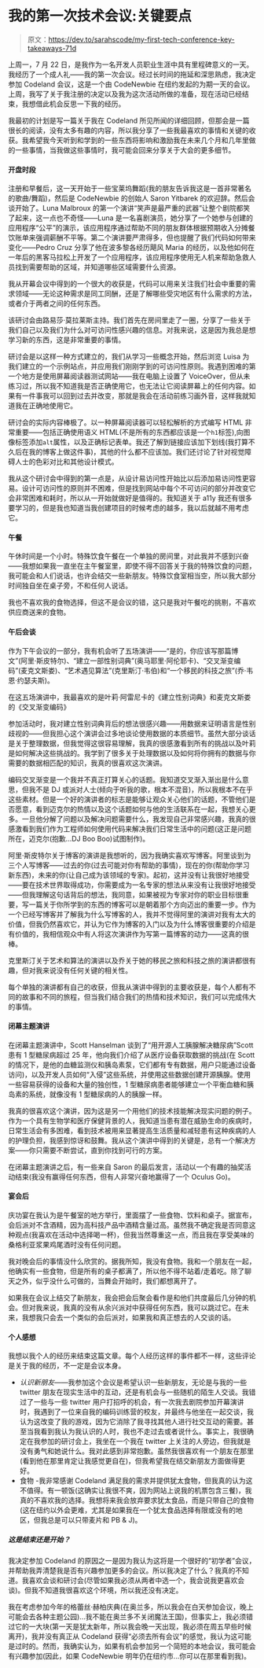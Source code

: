 # 我的第一次技术会议:关键要点

> 原文：<https://dev.to/sarahscode/my-first-tech-conference-key-takeaways-71d>

上周一，7 月 22 日，是我作为一名开发人员职业生涯中具有里程碑意义的一天。我经历了一个成人礼——我的第一次会议。经过长时间的拖延和深思熟虑，我决定参加 Codeland 会议，这是一个由 CodeNewbie 在纽约发起的为期一天的会议。上周，我写了关于我注册的决定以及我为这次活动所做的准备，现在活动已经结束，我想借此机会反思一下我的经历。

我最初的计划是写一篇关于我在 Codeland 所见所闻的详细回顾，但那会是一篇很长的阅读，没有太多有趣的内容，所以我分享了一些我最喜欢的事情和关键的收获。我希望我今天听到和学到的一些东西将影响和激励我在未来几个月和几年里做的一些事情，当我做这些事情时，我可能会回来分享关于大会的更多细节。

#### 开盘时段

注册和早餐后，这一天开始于一些宝莱坞舞蹈(我的朋友告诉我这是一首非常著名的歌曲/舞蹈)，然后是 CodeNewbie 的创始人 Saron Yitbarek 的欢迎辞。然后会谈开始了。Luna Malbroux 的第一个演讲“笑声是最严重的武器”让整个剧院都笑了起来，这一点也不奇怪——Luna 是一名喜剧演员，她分享了一个她参与创建的应用程序“公平”的演示，该应用程序通过帮助不同的朋友群体根据预期收入分摊餐饮账单来强调薪酬不平等。第二个演讲要严肃得多，但也提醒了我们代码如何带来变化——Pedro Cruz 分享了他在波多黎各经历飓风 Maria 的经历，以及他如何在一年后的黑客马拉松上开发了一个应用程序，该应用程序使用无人机来帮助急救人员找到需要帮助的区域，并知道哪些区域需要什么资源。

我从开幕会议中得到的一个很大的收获是，代码可以用来关注我们社会中重要的需求领域——无论这种需求是同工同酬，还是了解哪些受灾地区有什么需求的方法，或者介于两者之间的任何东西。

该研讨会由路易莎·莫拉莱斯主持。我们首先在房间里走了一圈，分享了一些关于我们自己以及我们为什么对可访问性感兴趣的信息。对我来说，这是因为我总是想学习新的东西，这是非常重要的事情。

研讨会是以这样一种方式建立的，我们从学习一些概念开始，然后浏览 Luisa 为我们建立的一个示例站点，并应用我们刚刚学到的可访问性原则。我遇到困难的第一个地方是使用屏幕阅读器测试网站——我在电脑上设置了 VoiceOver，但从未练习过，所以我不知道我是否正确使用它，也无法让它阅读屏幕上的任何内容。如果有一件事我可以回到过去并改变，那就是我会在活动前练习画外音，这样我就知道我在正确地使用它。

研讨会的实际内容棒极了。以一种屏幕阅读器可以轻松解析的方式编写 HTML 非常重要——包括正确使用语义 HTML(不是所有的东西都应该是一个`h1`标签),向图像标签添加`alt`属性，以及正确标记表单。我还了解到链接应该加下划线(我打算不久后在我的博客上做这件事)，其他的什么都不应该加。我们还讨论了针对视觉障碍人士的色彩对比和其他设计模式。

我从这个研讨会中得到的第一点是，从设计易访问性开始比以后添加易访问性更容易。设计可访问性的原则并不困难，但是找到网站中每个不可访问的部分并改变它会非常困难和耗时，所以从一开始就做好是值得的。我知道关于 a11y 我还有很多要学习的，但是我也知道当我创建项目的时候考虑的越多，我以后就越不用考虑它。

#### 午餐

午休时间是一个小时。特殊饮食午餐在一个单独的房间里，对此我并不感到兴奋——我想如果我一直坐在主午餐室里，即使不得不回答关于我的特殊饮食的问题，我可能会和人们说话，也许会结交一些新朋友。特殊饮食室相当空，所以我大部分时间独自坐在桌子旁，不和任何人说话。

我也不喜欢我的食物选择，但这不是会议的错，这只是我对午餐吃的挑剔，不喜欢供应商送来的食物。

#### 午后会谈

作为下午会议的一部分，我有机会听了五场演讲——“是的，你应该写那篇博文”(阿里·斯皮特尔)、“建立一部性别词典”(奥马耶里·阿伦耶卡)、“交叉渐变编码”(麦克文斯娄)、“艺术遇见算法”(克里斯汀·韦伯)和“一个移民的科技之旅”(乔·韦恩·约瑟夫斯)。

在这五场演讲中，我最喜欢的是叶莉·阿雷尼卡的《建立性别词典》和麦克文斯娄的《交叉渐变编码》

参加活动时，我对建立性别词典背后的想法很感兴趣——用数据来证明语言是性别歧视的——但我担心这个演讲会过多地谈论使用数据的本质细节。虽然大部分谈话是关于整理数据，但我觉得这很容易理解，我真的很感激看到所有的挑战以及叶莉是如何解决这些挑战的。我学到了很多关于处理数据以及如何将你拥有的数据与你需要的数据相匹配的知识，我真的很喜欢这次演讲。

编码交叉渐变是一个我并不真正打算关心的话题。我知道交叉渐入渐出是什么意思，但我不是 DJ 或派对人士(倾向于听我的歌，根本不混音)，所以我根本不在乎这些素材。但是一个好的演讲者的标志是能够让观众关心他们的话题，不管他们是否愿意，看到迈克尔的热情以及这个话题如何与他的生活联系在一起，我想关心更多。一旦他分解了问题以及解决问题需要什么，我发现自己非常感兴趣，我真的很感激看到我们作为工程师如何使用代码来解决我们日常生活中的问题(这正是问题所在，迈克尔(抱歉...DJ Boo Boo)试图制作)。

阿里·斯皮特尔关于博客的演讲是我想听的，因为我确实喜欢写博客。阿里谈到为三个人写博客——过去的你(过去可能对你有帮助的事情)，现在的你(帮助你学习新东西)，未来的你(让自己成为该领域的专家)。起初，这并没有让我很好地接受——要在技术世界取得成功，你需要成为一名专家的想法从来没有让我很好地接受——但我理解这句话背后的想法，我同意，如果被视为专家对你的职业目标很重要，写一篇关于你所学到的东西的博客可以是朝着那个方向迈出的重要一步。作为一个已经写博客并了解我为什么写博客的人，我并不觉得阿里的演讲对我有太大的价值，但我仍然喜欢它，并认为它作为博客的入门以及为什么博客很重要的介绍是有价值的，我相信观众中有人将这次演讲作为写第一篇博客的动力——这真的很棒。

克里斯汀关于艺术和算法的演讲以及乔关于她的移民之旅和科技之旅的演讲都很有趣，但对我来说没有任何关键的相关性。

每个单独的演讲都有自己的收获，但我从演讲中得到的主要收获是，每个人都有不同的故事和不同的旅程，但当我们结合我们的热情和技术知识，我们可以完成伟大的事情。

#### 闭幕主题演讲

在闭幕主题演讲中，Scott Hanselman 谈到了“用开源人工胰腺解决糖尿病”Scott 患有 1 型糖尿病超过 25 年，他向我们介绍了从医疗设备获取数据的挑战(在 Scott 的情况下，是他的血糖监测仪和胰岛素泵，它们都有专有数据，用户只能通过设备访问)，以及开发人员如何“入侵”这些系统，并使用这些数据创建开源胰腺。使用一些容易获得的设备和大量的独创性，1 型糖尿病患者能够建立一个平衡血糖和胰岛素的系统，就像没有 1 型糖尿病的人的胰腺一样。

我真的很喜欢这个演讲，因为这是另一个用他们的技术技能解决现实问题的例子。作为一个具有生物学和医疗保健背景的人，我知道当患有潜在威胁生命的疾病时，日常生活会有多困难，看到技术被用来显著提高生活质量和减轻患有这种疾病的人的护理负担，我感到惊讶和鼓舞。我从这个演讲中得到的关键是，总有一个解决方案——你只需要不断尝试，直到你找到可行的方案。

在闭幕主题演讲之后，有一些来自 Saron 的最后发言，活动以一个有趣的抽奖活动结束(我没有赢得任何东西，但有人非常兴奋地赢得了一个 Oculus Go)。

#### 宴会后

庆功宴在我认为是午餐室的地方举行，里面摆了一些食物、饮料和桌子。据宣布，会后派对不含酒精，因为高科技产品中酒精含量过高。虽然我不确定我是否同意这种观点(我喜欢在活动中选择喝一杯)，但我当然尊重这一点，而且我在享受美味的桑格利亚浆果鸡尾酒时没有任何问题。

我对晚会后的事情没什么欣赏的。据我所知，我没有食物。我和一个朋友在一起，他确实有一些食物，但是所有的桌子都满了，所以他不得不站着/走着吃。除了聊天之外，似乎没什么可做的，当舞会开始时，我们都想离开了。

如果我在会议上结交了新朋友，我会把会后聚会看作是和他们共度最后几分钟的机会。但对我来说，我真的没有从余兴派对中获得任何东西，我可以跳过它。在未来，我想我只会去一个类似的会后派对，如果我和真正想去的人交谈的话。

#### 个人感想

我想以我个人的经历来结束这篇文章。每个人经历这样的事件都不一样，这些评论是关于我的经历，不一定是会议本身。

*   *认识新朋友*——我参加这个会议是希望认识一些新朋友，无论是与我的一些 twitter 朋友在现实生活中的互动，还是有机会与一些随机的陌生人交谈。我错过了一些与一些 twitter 用户打招呼的机会，有一次我去剧院参加开幕演讲时，我遇到了一位来自我的编码训练营的校友，并最终与他坐在一起交谈，我认为这改变了我的游戏，因为它消除了我寻找其他人进行社交互动的需要。甚至当我看到我认为我认识的人时，我也不走过去或者说什么。事实上，我很确定在我参加的研讨会上，我坐在一个我在 twitter 上关注的人旁边，但我就是没有勇气和她说什么。我对此感到非常抱歉。虽然我很喜欢有一个朋友在那里(看到他在那里肯定让我感觉更自在)，但我希望我在结交新朋友方面做得更好。
*   食物 -我非常感谢 Codeland 满足我的需求并提供犹太食物，但我真的认为这不值得。有一顿饭(这确实让我很不爽，因为网站上说我的机票包含三餐)，我真的不喜欢我的选择。我想将来我会放弃要求犹太食品，而是只带自己的食物(这在纽约以外会更难，尤其是如果我在一个犹太食品选择有限或没有的地区，但我总是可以只带麦片和 PB & J)。

##### *这是结束还是开始？*

我决定参加 Codeland 的原因之一是因为我认为这将是一个很好的“初学者”会议，并帮助我弄清楚我是否有兴趣参加更多的会议。所以我决定了什么？我真的不知道。我喜欢会谈和研讨会(尽管如果我必须从两者中选一个，我会说我更喜欢会谈)。但我不知道我很喜欢这个环境，所以我还没有决定。

我在考虑参加今年的格蕾丝·赫柏庆典(在奥兰多，所以我会在白天参加会议，晚上可能会去各种主题公园)...我不能在奥兰多不关闭魔法王国)，但事实上，我必须错过它的一大块(第一天是犹太新年，所以我会晚一天出现，我必须在周五早些时候离开)，我并没有真正从 Codeland 获得“必须去所有会议”的感觉，我认为这可能是过时的。然而，我确实认为，如果有机会参加另一个简短的本地会议，我可能会有兴趣参加(因此，如果 CodeNewbie 明年仍在纽约市...你可以在那里看到我)。